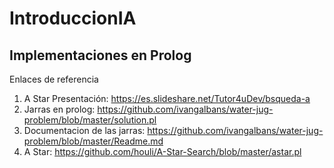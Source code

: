 # IntroduccionIA
## Implementaciones en Prolog

Enlaces de referencia
  1. A Star Presentación: https://es.slideshare.net/Tutor4uDev/bsqueda-a
  2. Jarras en prolog: https://github.com/ivangalbans/water-jug-problem/blob/master/solution.pl
  3. Documentacion de las jarras: https://github.com/ivangalbans/water-jug-problem/blob/master/Readme.md
  4. A Star: https://github.com/houli/A-Star-Search/blob/master/astar.pl
